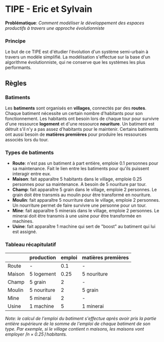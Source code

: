 # TIPE - Eric et Sylvain

**Problématique**: *Comment modéliser le développement des espaces productifs à travers une approche évolutionniste*

### Principe

Le but de ce TIPE est d'étudier l'évolution d'un système semi-urbain à travers un modèle simplifié. La modélisation s'effectue sur la base d'un algorithme évolutionniste, qui ne conserve que les systèmes les plus performants.

## Règles

### Batiments

Les **batiments** sont organisés en **villages**, connectés par des **routes**. Chaque batiment nécessite un certain nombre d'habitants pour son fonctionnement. Les habitants ont besoin lors de chaque tour pour survivre d'une ressource **logement** et d'une ressource **nouriture**. Un batiment est détruit s'il n'y a pas assez d'habitants pour le maintenir. Certains batiments ont aussi besoin de **matières premières** pour produire les ressources associés lors du tour.

### Types de batiments

- **Route**: n'est pas un batiment à part entière, emploie 0.1 personnes pour sa maintenance. Fait le lien entre les batiments pour qu'ils puissent interagir entre eux.
- **Maison**: fait apparaître 5 habitants dans le village, emploie 0.25 personnes pour sa maintenance. A besoin de 5 nouriture par tour.
- **Champ**: fait apparaître 5 grain dans le village, emploie 2 personnes. Le grain doit être transmis au moulin pour être transformé en nouriture.
- **Moulin**: fait apparaître 5 nourriture dans le village, emploie 2 personnes. Un nourriture permet de faire survivre une personne pour un tour.
- **Mine**: fait apparaître 5 minerais dans le village, emploie 2 personnes. Le minerai doit être transmis à une usine pour être transformée en machines.
- **Usine**: fait apparaître 1 machine qui sert de "boost" au batiment qui lui est assigné.


### Tableau récapitulatif

|        |  production   |  emploi  | matières premières |
|--------|---------------|----------|--------------------|
| Route  | -             |   0.1    |  -                 |
| Maison | 5 logement    |   0.25   |  5 nouriture       |
| Champ  | 5 grain       |   2      |  -                 |
| Moulin | 5 nouriture   |   2      |  5 grain           |
| Mine   | 5 minerai     |   2      |  -                 |
| Usine  | 1 machine     |   5      |  1 minerai         |

*Note: le calcul de l'emploi du batiment s'effectue après avoir pris la partie entière supérieure de la somme de l'emploi de chaque batiment de son type. Par exemple, si le village contient $n$ maisons, les maisons vont employer $\lceil n \times 0.25 \rceil$ habitants.*
